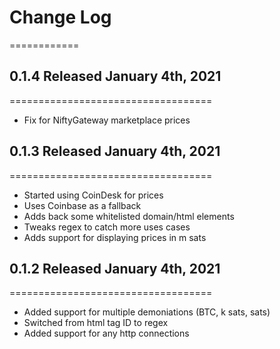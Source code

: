 # Change Log
============

## 0.1.4 Released January 4th, 2021
===================================
- Fix for NiftyGateway marketplace prices

## 0.1.3 Released January 4th, 2021
===================================
- Started using CoinDesk for prices
- Uses Coinbase as a fallback
- Adds back some whitelisted domain/html elements
- Tweaks regex to catch more uses cases
- Adds support for displaying prices in m sats

## 0.1.2 Released January 4th, 2021
===================================
- Added support for multiple demoniations (BTC, k sats, sats)
- Switched from html tag ID to regex
- Added support for any http connections
